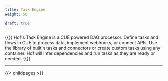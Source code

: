 ```yaml
---
title: Task Engine
weight: 50

draft: true
---
```


{{<lead>}}
Hof's Task Engine is a CUE powered DAG processor.
Define tasks and flows in CUE to process data,
implement webhooks, or connect APIs.
Use the library of builtin tasks and connectors
or create custom tasks using any container.
Hof will infer dependencies and run tasks
as they are ready or needed.
{{</lead>}}



---

{{< childpages >}}

